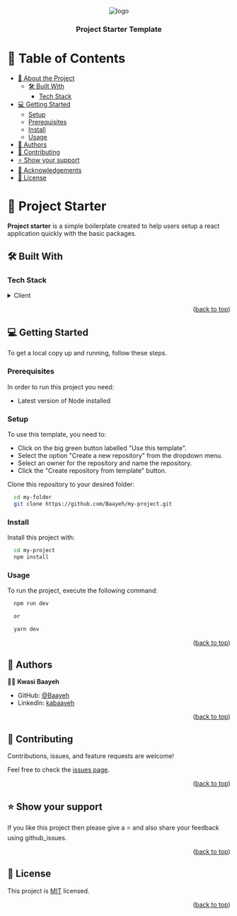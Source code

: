 <a name="readme-top"></a>

<div align="center">
  <img src="https://res.cloudinary.com/dskl0qde4/image/upload/v1681649553/ideas-notations-graphs-written-piece-white-lined-paper-word-start-across-center-underlined-surrounded-90531728_u5pmkj.jpg" alt="logo"  height="auto" />
  <br/>

  <h3><b>Project Starter Template</b></h3>

</div>

<!-- TABLE OF CONTENTS -->

# 📗 Table of Contents

- [📖 About the Project](#about-project)
  - [🛠 Built With](#built-with)
    - [Tech Stack](#tech-stack)
- [💻 Getting Started](#getting-started)
  - [Setup](#setup)
  - [Prerequisites](#prerequisites)
  - [Install](#install)
  - [Usage](#usage)
- [👥 Authors](#authors)
- [🤝 Contributing](#contributing)
- [⭐️ Show your support](#support)
- [🙏 Acknowledgements](#acknowledgements)
- [📝 License](#license)

<!-- PROJECT DESCRIPTION -->
# 📖 Project Starter <a name="about-project"></a>

**Project starter** is a simple boilerplate created to help users setup a react application quickly with the basic packages.

## 🛠 Built With <a name="built-with"></a>

### Tech Stack <a name="tech-stack"></a>

<details>
  <summary>Client</summary>
  <ul>
    <li><a href="https://reactjs.org/">React.js</a></li>
    <li><a href="https://tailwindcss.com/docs/guides/vite">TailwindCSS</a></li>
    <li><a href="https://www.typescriptlang.org/">TypeScript</a></li>
    <li><a href="https://redux.js.org/">Redux/RTK</a></li>
    <li><a href="https://formik.org/">Formik</a></li>
    <li><a href="https://www.npmjs.com/package/yup">Yup</a></li>
    <li><a href="https://react-icons.github.io/react-icons/">React Icons</a></li>
    <li><a href="https://sweetalert2.github.io/">Sweetalert2</a></li>
    <li><a href="https://axios-http.com/">Axios</a></li>
    <li><a href="https://reactrouter.com/en/main">React Router</a></li>
  </ul>
</details>

<p align="right">(<a href="#readme-top">back to top</a>)</p>

<!-- GETTING STARTED -->

## 💻 Getting Started <a name="getting-started"></a>

To get a local copy up and running, follow these steps.

### Prerequisites

In order to run this project you need:

- Latest version of Node installed

### Setup

To use this template, you need to:

- Click on the big green button labelled "Use this template".
- Select the option "Create a new repository" from the dropdown menu.
- Select an owner for the repository and name the repository.
- Click the "Create repository from template" button.

Clone this repository to your desired folder:

```sh
  cd my-folder
  git clone https://github.com/Baayeh/my-project.git
```

### Install

Install this project with:

```sh
  cd my-project
  npm install
```

### Usage

To run the project, execute the following command:

```sh
  npm run dev 

  or 

  yarn dev
```

<p align="right">(<a href="#readme-top">back to top</a>)</p>

<!-- AUTHORS -->

## 👥 Authors <a name="authors"></a>

👨‍💻 **Kwasi Baayeh**

- GitHub: [@Baayeh](https://github.com/Baayeh/)
- LinkedIn: [kabaayeh](https://www.linkedin.com/in/kabaayeh)

<p align="right">(<a href="#readme-top">back to top</a>)</p>

<!-- CONTRIBUTING -->

## 🤝 Contributing <a name="contributing"></a>

Contributions, issues, and feature requests are welcome!

Feel free to check the [issues page](../../issues/).

<p align="right">(<a href="#readme-top">back to top</a>)</p>

<!-- SUPPORT -->

## ⭐️ Show your support <a name="support"></a>

If you like this project then please give a ⭐️ and also share your feedback using github_issues.

<p align="right">(<a href="#readme-top">back to top</a>)</p>

<!-- LICENSE -->

## 📝 License <a name="license"></a>

This project is [MIT](./LICENSE) licensed.

<p align="right">(<a href="#readme-top">back to top</a>)</p>
